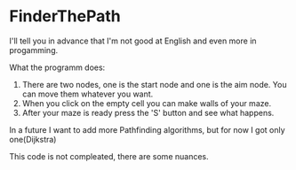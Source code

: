 # FinderThePath
I'll tell you in advance that I'm not good at English and even more in progamming.

What the programm does:
1) There are two nodes, one is the start node and one is the aim node. You can move them whatever you want.
2) When you click on the empty cell you can make walls of your maze.
3) After your maze is ready press the 'S' button and see what happens.

In a future I want to add more Pathfinding algorithms, but for now I got only one(Dijkstra)


This code is not compleated, there are some nuances.


